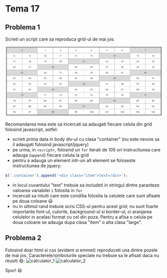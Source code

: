 # Tema 17

## Problema 1
Scrieti un script care sa reproduca grid-ul de mai jos:

![Image of Grid](https://github.com/alexandrudanton/lectii-js/blob/master/teme/imgs/testing_css_grid.png)

Recomandarea mea este sa incercati sa adaugati fiecare celula din grid folosind javascript, astfel:

- scrieti prima data in body div-ul cu clasa "container" (nu este nevoie sa il adaugati folosind javascript/jquery)
- pe urma, in `<script>`, folosind un `for` iterati de 105 ori instructiunea care adauga (`append`) fiecare celula la grid
- pentru a adauga un element intr-un alt element se foloseste instructiunea de jquery:
```javascript
$('.container').append('<div class="item">text</div>');
```
- in locul cuvantului "text" trebuie sa includeti in stringul dintre paranteze valoarea variabilei `i` folosita in `for`
- incercati sa intuiti care este conditia folosita la celulele care sunt afisate pe doua coloane :smiley:
- nu in ultimul rand trebuie scris CSS-ul pentru acest grid; nu sunt foarte importante font-ul, culorile, background-ul si border-ul, ci aranjarea celulelor in acelasi format cu cel din poza. Pentru a afisa o celula pe doua coloane se adauga dupa clasa "item" o alta clasa "large".

## Problema 2
Folosind doar html si css (evident si emmet) reproduceti una dintre pozele de mai jos. Caracterele/simbolurile speciale nu trebuie sa le afisati daca nu reusiti :smile::
![calculator_1](http://cdn.windowsreport.com/wp-content/uploads/2013/07/default-windows-8.1-calculator-app.png)
![calculator_2](http://cdn.windowsreport.com/wp-content/uploads/2013/07/calculator-8x-free-windows-8-windows-8.1-calculator-app.jpg)

Spor! :smiley:

